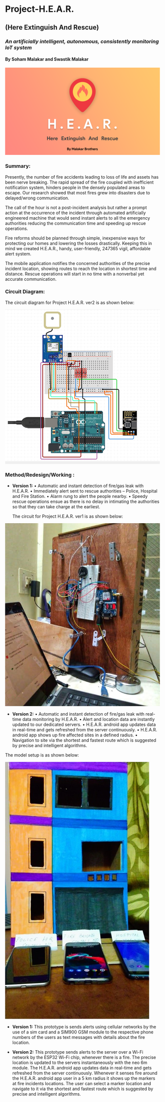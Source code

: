 # **Project-H.E.A.R.**

## **(Here Extinguish And Rescue)**

### _An artificially intelligent, autonomous, consistently monitoring IoT system_

#### By Soham Malakar and Swastik Malakar

![Alt text](/Pics/Poster.png)

### Summary:
Presently, the number of fire accidents leading to loss of life and assets has been nerve breaking. The rapid spread of the fire coupled with inefficient notification system, hinders people in the densely populated areas to escape. Our research showed that most fires grew into disasters due to delayed/wrong communication.

The call of the hour is not a post-incident analysis but rather a prompt action at the occurrence of the incident through automated artificially engineered machine that would send instant alerts to all the emergency authorities reducing the communication time and speeding up rescue operations.

Fire reforms should be planned through simple, inexpensive ways for protecting our homes and lowering the losses drastically. Keeping this in mind we created H.E.A.R., handy, user-friendly, 24*7*365 vigil, affordable alert system.

The mobile application notifies the concerned authorities of the precise incident location, showing routes to reach the location in shortest time and distance. Rescue operations will start in no time with a nonverbal yet accurate communication.

### Circuit Diagram:

The circuit diagram for Project H.E.A.R. ver2 is as shown below:

![Alt text](/Pics/Circuit.png)

### Method/Redesign/Working :

- **Version 1:**
  •	Automatic and instant detection of fire/gas leak with H.E.A.R.
  •	Immediately alert sent to rescue authorities – Police, Hospital and Fire Station.
  •	Alarm rung to alert the people nearby.
  •	Speedy rescue operations ensue as there is no delay in intimating the authorities so that they can take charge at the earliest.

  The circuit for Project H.E.A.R. ver1 is as shown below:

![Alt text](/Pics/circuit.jpg)

-	**Version 2:**
  •	Automatic and instant detection of fire/gas leak with real-time data monitoring by H.E.A.R.
  •	Alert and location data are instantly updated to our dedicated servers.
  •	H.E.A.R. android app updates data in real-time and gets refreshed from the server continuously.
  •	H.E.A.R. android app shows up fire affected sites in a defined radius.
  •	Navigation to site via the shortest and fastest route which is suggested by precise and intelligent algorithms.

The model setup is as shown below:

![Alt text](/Pics/model.jpg)

- **Version 1:**
This prototype is sends alerts using cellular networks by the use of a sim card and a SIM900 GSM module to the respective phone numbers of the users as text messages with details about the fire location.

- **Version 2:**
This prototype sends alerts to the server over a Wi-Fi network by the ESP32 Wi-Fi chip, whenever there is a fire. The precise location is updated to the servers instantaneously with the neo 6m module. The H.E.A.R. android app updates data in real-time and gets refreshed from the server continuously. Whenever it senses fire around the H.E.A.R. android app user in a 5 km radius it shows up the markers at fire incidents locations. The user can select a marker location and navigate to it via the shortest and fastest route which is suggested by precise and intelligent algorithms.
